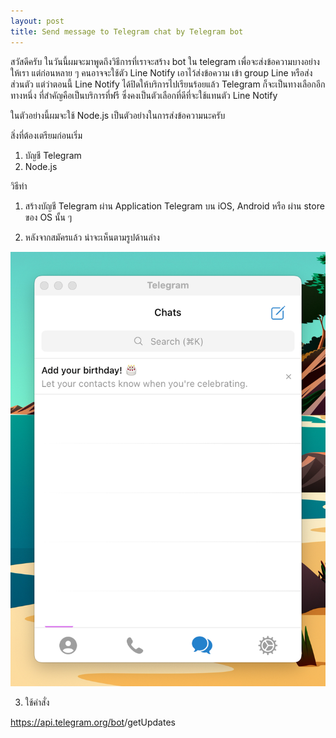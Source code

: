 ```yaml
---
layout: post
title: Send message to Telegram chat by Telegram bot
---
```


สวัสดีครับ ในวันนี้ผมจะมาพูดถึงวิธีการที่เราจะสร้าง bot ใน telegram เพื่อจะส่งข้อความบางอย่างให้เรา แต่ก่อนหลาย ๆ คนอาจจะใช้ตัว Line Notify เอาไว้ส่งข้อความ เข้า group Line หรือส่งส่วนตัว แต่ว่าตอนนี้ Line Notify ได้ปิดให้บริการไปเรียนร้อยแล้ว Telegram ก็จะเป็นทางเลือกอีกทางหนึ่ง ที่สำคัญคือเป็นบริการที่ฟรี ซึ่งคงเป็นตัวเลือกที่ดีที่จะใช้แทนตัว Line Notify

ในตัวอย่างนี้ผมจะใช้ Node.js เป็นตัวอย่างในการส่งข้อความนะครับ

สิ่งที่ต้องเตรียมก่อนเริ่ม

1. บัญชี Telegram
2. Node.js

วิธีทำ

1. สร้างบัญชี Telegram ผ่าน Application Telegram บน iOS, Android หรือ ผ่าน store ของ OS นั้น ๆ

2. หลังจากสมัครแล้ว น่าจะเห็นตามรูปด้านล่าง

<p style="text-align: center;">
    <img src="/assets/telegram/home.png" alt="home" />
</p>

3. ใช้คำสั่ง

https://api.telegram.org/bot<YourBOTToken>/getUpdates
